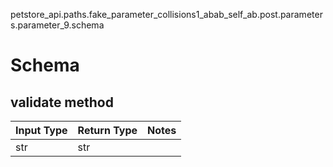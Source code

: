 petstore_api.paths.fake_parameter_collisions1_abab_self_ab.post.parameters.parameter_9.schema
# Schema

## validate method
Input Type | Return Type | Notes
------------ | ------------- | -------------
str | str |
